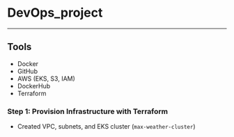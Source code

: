 # DevOps_project
---
## Tools
- Docker
- GitHub
- AWS (EKS, S3, IAM)
- DockerHub
- Terraform

### Step 1: Provision Infrastructure with Terraform
- Created VPC, subnets, and EKS cluster (`max-weather-cluster`)
